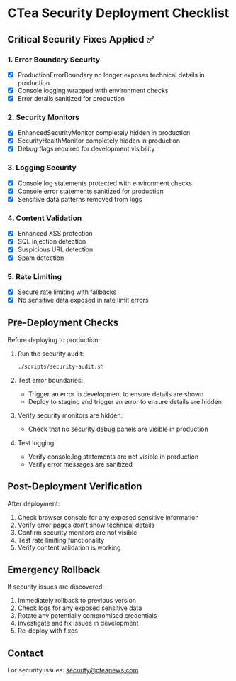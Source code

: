 # CTea Security Deployment Checklist

## Critical Security Fixes Applied ✅

### 1. Error Boundary Security
- [x] ProductionErrorBoundary no longer exposes technical details in production
- [x] Console logging wrapped with environment checks
- [x] Error details sanitized for production

### 2. Security Monitors
- [x] EnhancedSecurityMonitor completely hidden in production
- [x] SecurityHealthMonitor completely hidden in production
- [x] Debug flags required for development visibility

### 3. Logging Security
- [x] Console.log statements protected with environment checks
- [x] Console.error statements sanitized for production
- [x] Sensitive data patterns removed from logs

### 4. Content Validation
- [x] Enhanced XSS protection
- [x] SQL injection detection
- [x] Suspicious URL detection
- [x] Spam detection

### 5. Rate Limiting
- [x] Secure rate limiting with fallbacks
- [x] No sensitive data exposed in rate limit errors

## Pre-Deployment Checks

Before deploying to production:

1. Run the security audit:
   ```bash
   ./scripts/security-audit.sh
   ```

2. Test error boundaries:
   - Trigger an error in development to ensure details are shown
   - Deploy to staging and trigger an error to ensure details are hidden

3. Verify security monitors are hidden:
   - Check that no security debug panels are visible in production

4. Test logging:
   - Verify console.log statements are not visible in production
   - Verify error messages are sanitized

## Post-Deployment Verification

After deployment:

1. Check browser console for any exposed sensitive information
2. Verify error pages don't show technical details
3. Confirm security monitors are not visible
4. Test rate limiting functionality
5. Verify content validation is working

## Emergency Rollback

If security issues are discovered:

1. Immediately rollback to previous version
2. Check logs for any exposed sensitive data
3. Rotate any potentially compromised credentials
4. Investigate and fix issues in development
5. Re-deploy with fixes

## Contact

For security issues: security@cteanews.com
